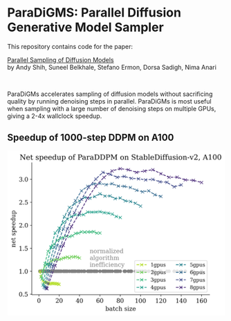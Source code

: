 # ParaDiGMS: Parallel Diffusion Generative Model Sampler

This repository contains code for the paper:

[Parallel Sampling of Diffusion Models]() \
by Andy Shih, Suneel Belkhale, Stefano Ermon, Dorsa Sadigh, Nima Anari

<br>

ParaDiGMs accelerates sampling of diffusion models without sacrificing quality by running denoising steps in parallel. ParaDiGMs is most useful when sampling with a large number of denoising steps on multiple GPUs, giving a 2-4x wallclock speedup.

## Speedup of 1000-step DDPM on A100
![](imgs/paraddpm.png)




